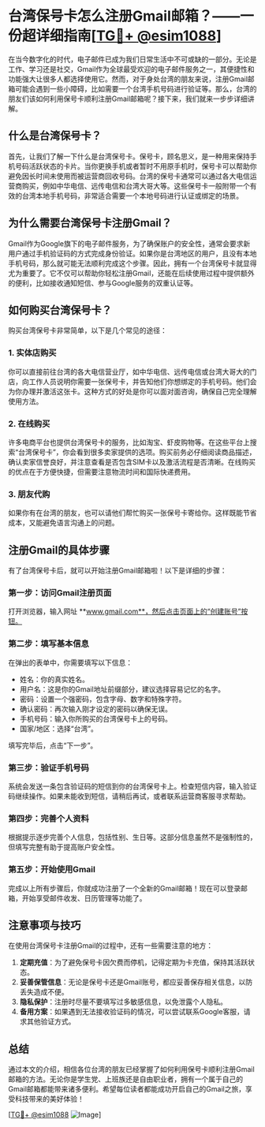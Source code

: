 # 台湾保号卡怎么注册Gmail邮箱？——一份超详细指南[[TG💪+ @esim1088](https://t.me/s/esim1088)]

在当今数字化的时代，电子邮件已成为我们日常生活中不可或缺的一部分。无论是工作、学习还是社交，Gmail作为全球最受欢迎的电子邮件服务之一，其便捷性和功能强大让很多人都选择使用它。然而，对于身处台湾的朋友来说，注册Gmail邮箱可能会遇到一些小障碍，比如需要一个台湾手机号码进行验证等。那么，台湾的朋友们该如何利用保号卡顺利注册Gmail邮箱呢？接下来，我们就来一步步详细讲解。

## 什么是台湾保号卡？

首先，让我们了解一下什么是台湾保号卡。保号卡，顾名思义，是一种用来保持手机号码活跃状态的卡片。当你更换手机或者暂时不用原手机时，保号卡可以帮助你避免因长时间未使用而被运营商回收号码。台湾的保号卡通常可以通过各大电信运营商购买，例如中华电信、远传电信和台湾大哥大等。这些保号卡一般附带一个有效的台湾本地手机号码，非常适合需要一个本地号码进行认证或绑定的场景。

## 为什么需要台湾保号卡注册Gmail？

Gmail作为Google旗下的电子邮件服务，为了确保账户的安全性，通常会要求新用户通过手机验证码的方式完成身份验证。如果你是台湾地区的用户，且没有本地手机号码，那么就可能无法顺利完成这个步骤。因此，拥有一个台湾保号卡就显得尤为重要了。它不仅可以帮助你轻松注册Gmail，还能在后续使用过程中提供额外的便利，比如接收通知短信、参与Google服务的双重认证等。

## 如何购买台湾保号卡？

购买台湾保号卡非常简单，以下是几个常见的途径：

### 1. 实体店购买
你可以直接前往台湾的各大电信营业厅，如中华电信、远传电信或台湾大哥大的门店，向工作人员说明你需要一张保号卡，并告知他们你想绑定的手机号码。他们会为你办理并激活这张卡。这种方式的好处是你可以面对面咨询，确保自己完全理解使用方法。

### 2. 在线购买
许多电商平台也提供台湾保号卡的服务，比如淘宝、虾皮购物等。在这些平台上搜索“台湾保号卡”，你会看到很多卖家提供的选项。购买前务必仔细阅读商品描述，确认卖家信誉良好，并注意查看是否包含SIM卡以及激活流程是否清晰。在线购买的优点在于方便快捷，但需要注意物流时间和国际快递费用。

### 3. 朋友代购
如果你有在台湾的朋友，也可以请他们帮忙购买一张保号卡寄给你。这样既能节省成本，又能避免语言沟通上的问题。

## 注册Gmail的具体步骤

有了台湾保号卡后，就可以开始注册Gmail邮箱啦！以下是详细的步骤：

### 第一步：访问Gmail注册页面
打开浏览器，输入网址 **www.gmail.com**，然后点击页面上的“创建账号”按钮。

### 第二步：填写基本信息
在弹出的表单中，你需要填写以下信息：
- 姓名：你的真实姓名。
- 用户名：这是你的Gmail地址前缀部分，建议选择容易记忆的名字。
- 密码：设置一个强密码，包含字母、数字和特殊字符。
- 确认密码：再次输入刚才设定的密码以确保无误。
- 手机号码：输入你所购买的台湾保号卡上的号码。
- 国家/地区：选择“台湾”。

填写完毕后，点击“下一步”。

### 第三步：验证手机号码
系统会发送一条包含验证码的短信到你的台湾保号卡上。检查短信内容，输入验证码继续操作。如果未能收到短信，请稍后再试，或者联系运营商客服寻求帮助。

### 第四步：完善个人资料
根据提示逐步完善个人信息，包括性别、生日等。这部分信息虽然不是强制性的，但填写完整有助于提高账户安全性。

### 第五步：开始使用Gmail
完成以上所有步骤后，你就成功注册了一个全新的Gmail邮箱！现在可以登录邮箱，开始享受邮件收发、日历管理等功能了。

## 注意事项与技巧

在使用台湾保号卡注册Gmail的过程中，还有一些需要注意的地方：

1. **定期充值**：为了避免保号卡因欠费而停机，记得定期为卡充值，保持其活跃状态。
2. **妥善保管信息**：无论是保号卡还是Gmail账号，都应妥善保存相关信息，以防丢失造成不便。
3. **隐私保护**：注册时尽量不要填写过多敏感信息，以免泄露个人隐私。
4. **备用方案**：如果遇到无法接收验证码的情况，可以尝试联系Google客服，请求其他验证方式。

## 总结

通过本文的介绍，相信各位台湾的朋友已经掌握了如何利用保号卡顺利注册Gmail邮箱的方法。无论你是学生党、上班族还是自由职业者，拥有一个属于自己的Gmail邮箱都能带来诸多便利。希望每位读者都能成功开启自己的Gmail之旅，享受科技带来的美好体验！

[[TG💪+ @esim1088](https://t.me/s/esim1088) ![Image](https://i.postimg.cc/4NQfJmqS/Snipaste-2025-05-13-00-14-12.png)]